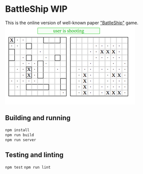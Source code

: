 # BattleShip WIP
This is the online version of well-known paper ["BatlleShip"](https://en.wikipedia.org/wiki/Battleship_(game)) game. 
![BattleShip](screenshot.png)
## Building and running
```
npm install
npm run build
npm run server
```
## Testing and linting
`npm test`
`npm run lint`
